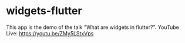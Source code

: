 # widgets-flutter
This app is the demo of the talk "What are widgets in flutter?".
YouTube Live: https://youtu.be/ZMy5LStxVps
